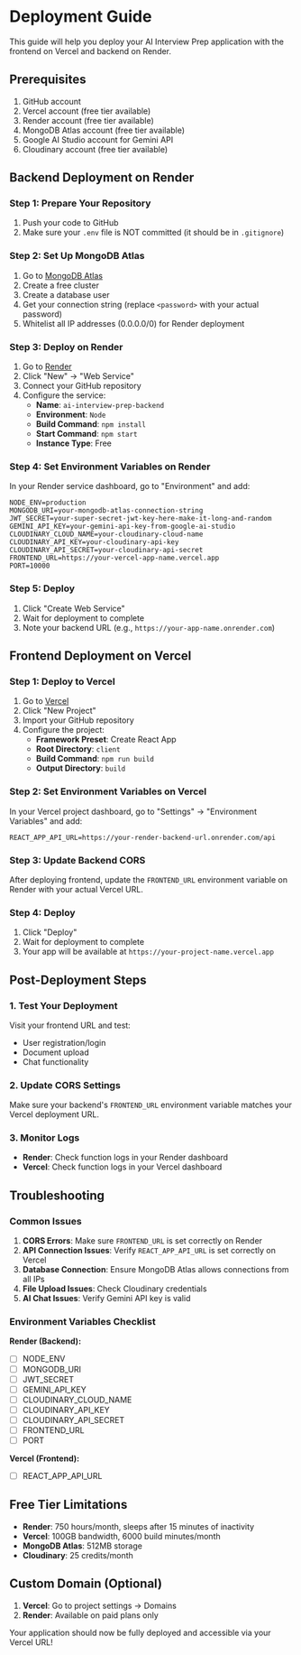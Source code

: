 # Deployment Guide

This guide will help you deploy your AI Interview Prep application with the frontend on Vercel and backend on Render.

## Prerequisites

1. GitHub account
2. Vercel account (free tier available)
3. Render account (free tier available)
4. MongoDB Atlas account (free tier available)
5. Google AI Studio account for Gemini API
6. Cloudinary account (free tier available)

## Backend Deployment on Render

### Step 1: Prepare Your Repository

1. Push your code to GitHub
2. Make sure your `.env` file is NOT committed (it should be in `.gitignore`)

### Step 2: Set Up MongoDB Atlas

1. Go to [MongoDB Atlas](https://www.mongodb.com/atlas)
2. Create a free cluster
3. Create a database user
4. Get your connection string (replace `<password>` with your actual password)
5. Whitelist all IP addresses (0.0.0.0/0) for Render deployment

### Step 3: Deploy on Render

1. Go to [Render](https://render.com)
2. Click "New" → "Web Service"
3. Connect your GitHub repository
4. Configure the service:
   - **Name**: `ai-interview-prep-backend`
   - **Environment**: `Node`
   - **Build Command**: `npm install`
   - **Start Command**: `npm start`
   - **Instance Type**: Free

### Step 4: Set Environment Variables on Render

In your Render service dashboard, go to "Environment" and add:

```
NODE_ENV=production
MONGODB_URI=your-mongodb-atlas-connection-string
JWT_SECRET=your-super-secret-jwt-key-here-make-it-long-and-random
GEMINI_API_KEY=your-gemini-api-key-from-google-ai-studio
CLOUDINARY_CLOUD_NAME=your-cloudinary-cloud-name
CLOUDINARY_API_KEY=your-cloudinary-api-key
CLOUDINARY_API_SECRET=your-cloudinary-api-secret
FRONTEND_URL=https://your-vercel-app-name.vercel.app
PORT=10000
```

### Step 5: Deploy

1. Click "Create Web Service"
2. Wait for deployment to complete
3. Note your backend URL (e.g., `https://your-app-name.onrender.com`)

## Frontend Deployment on Vercel

### Step 1: Deploy to Vercel

1. Go to [Vercel](https://vercel.com)
2. Click "New Project"
3. Import your GitHub repository
4. Configure the project:
   - **Framework Preset**: Create React App
   - **Root Directory**: `client`
   - **Build Command**: `npm run build`
   - **Output Directory**: `build`

### Step 2: Set Environment Variables on Vercel

In your Vercel project dashboard, go to "Settings" → "Environment Variables" and add:

```
REACT_APP_API_URL=https://your-render-backend-url.onrender.com/api
```

### Step 3: Update Backend CORS

After deploying frontend, update the `FRONTEND_URL` environment variable on Render with your actual Vercel URL.

### Step 4: Deploy

1. Click "Deploy"
2. Wait for deployment to complete
3. Your app will be available at `https://your-project-name.vercel.app`

## Post-Deployment Steps

### 1. Test Your Deployment

Visit your frontend URL and test:
- User registration/login
- Document upload
- Chat functionality

### 2. Update CORS Settings

Make sure your backend's `FRONTEND_URL` environment variable matches your Vercel deployment URL.

### 3. Monitor Logs

- **Render**: Check function logs in your Render dashboard
- **Vercel**: Check function logs in your Vercel dashboard

## Troubleshooting

### Common Issues

1. **CORS Errors**: Make sure `FRONTEND_URL` is set correctly on Render
2. **API Connection Issues**: Verify `REACT_APP_API_URL` is set correctly on Vercel
3. **Database Connection**: Ensure MongoDB Atlas allows connections from all IPs
4. **File Upload Issues**: Check Cloudinary credentials
5. **AI Chat Issues**: Verify Gemini API key is valid

### Environment Variables Checklist

**Render (Backend):**
- [ ] NODE_ENV
- [ ] MONGODB_URI
- [ ] JWT_SECRET
- [ ] GEMINI_API_KEY
- [ ] CLOUDINARY_CLOUD_NAME
- [ ] CLOUDINARY_API_KEY
- [ ] CLOUDINARY_API_SECRET
- [ ] FRONTEND_URL
- [ ] PORT

**Vercel (Frontend):**
- [ ] REACT_APP_API_URL

## Free Tier Limitations

- **Render**: 750 hours/month, sleeps after 15 minutes of inactivity
- **Vercel**: 100GB bandwidth, 6000 build minutes/month
- **MongoDB Atlas**: 512MB storage
- **Cloudinary**: 25 credits/month

## Custom Domain (Optional)

1. **Vercel**: Go to project settings → Domains
2. **Render**: Available on paid plans only

Your application should now be fully deployed and accessible via your Vercel URL!